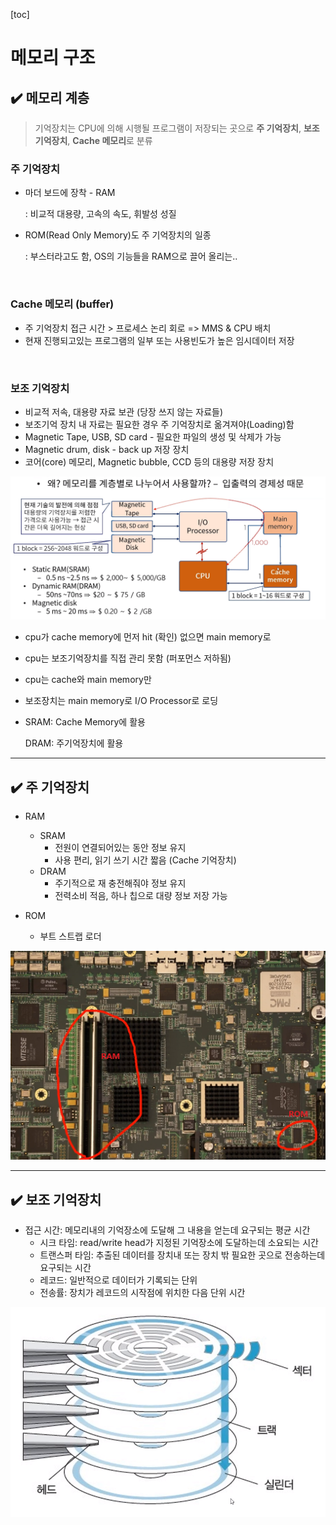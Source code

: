 [toc]

# 메모리 구조

## :heavy_check_mark: 메모리 계층	

> 기억장치는 CPU에 의해 시행될 프로그램이 저장되는 곳으로 **주 기억장치**, **보조 기억장치**, **Cache 메모리**로 분류

### 주 기억장치

- 마더 보드에 장착 - RAM

  : 비교적 대용량, 고속의 속도, 휘발성 성질

- ROM(Read Only Memory)도 주 기억장치의 일종

  : 부스터라고도 함, OS의 기능들을 RAM으로 끌어 올리는..

<br>

### Cache 메모리 (buffer)

- 주 기억장치 접근 시간 > 프로세스 논리 회로 => MMS & CPU 배치
- 현재 진행되고있는 프로그램의 일부 또는 사용빈도가 높은 임시데이터 저장

<br>

### 보조 기억장치

- 비교적 저속, 대용량 자료 보관 (당장 쓰지 않는 자료들)
- 보조기억 장치 내 자료는 필요한 경우 주 기억장치로 옮겨져야(Loading)함
- Magnetic Tape, USB, SD card - 필요한 파일의 생성 및 삭제가 가능
- Magnetic drum, disk - back up 저장 장치
- 코어(core) 메모리, Magnetic bubble, CCD 등의 대용량 저장 장치

![image-20210216203133759](assets/image-20210216203133759.png)

- cpu가 cache memory에 먼저 hit (확인) 없으면 main memory로

- cpu는 보조기억장치를 직접 관리 못함 (퍼포먼스 저하됨)

- cpu는 cache와 main memory만

- 보조장치는 main memory로 I/O Processor로 로딩

- SRAM: Cache Memory에 활용

  DRAM: 주기억장치에 활용

<hr>

## :heavy_check_mark: 주 기억장치

- RAM

  - SRAM
    - 전원이 연결되어있는 동안 정보 유지
    - 사용 편리, 읽기 쓰기 시간 짧음 (Cache 기억장치)
  - DRAM
    - 주기적으로 재 충전해줘야 정보 유지
    - 전력소비 적음, 하나 칩으로 대량 정보 저장 가능

  

- ROM

  - 부트 스트랩 로더

![image-20210216204710546](assets/image-20210216204710546.png)



<hr>

## :heavy_check_mark: 보조 기억장치

- 접근 시간: 메모리내의 기억장소에 도달해 그 내용을 얻는데 요구되는 평균 시간
  - 시크 타임:  read/write head가 지정된 기억장소에 도달하는데 소요되는 시간
  - 트랜스퍼 타임: 추출된 데이터를 장치내 또는 장치 밖 필요한 곳으로 전송하는데 요구되는 시간
  - 레코드: 일반적으로 데이터가 기록되는 단위
  - 전송률: 장치가 레코드의 시작점에 위치한 다음 단위 시간 

![image-20210216205054143](assets/image-20210216205054143.png)





